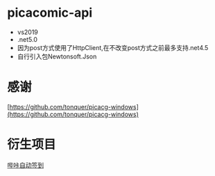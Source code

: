 # picacomic-api
- vs2019
- .net5.0
- 因为post方式使用了HttpClient,在不改变post方式之前最多支持.net4.5
- 自行引入包Newtonsoft.Json
 
# 感谢
  [https://github.com/tonquer/picacg-windows](https://github.com/tonquer/picacg-windows)
  
# 衍生项目
  [哔咔自动签到](https://github.com/FirmianaMarsili/picacomic-Punch)

